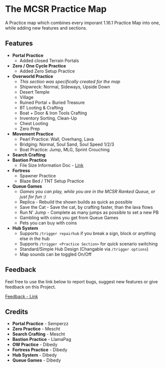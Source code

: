 # The MCSR Practice Map

A Practice map which combines every imporant 1.16.1 Practice Map into one, while adding new features and sections.

## Features
- **Portal Practice**
  - Added closed Terrain Portals
- **Zero / One Cycle Practice**
  - Added Zero Setup Practice
- **Overworld Practice**
  - *This section was specifically created for the map*
  - Shipwreck: Normal, Sideways, Upside Down
  - Desert Temple
  - Village
  - Ruined Portal + Buried Treasure
  - BT Looting & Crafting
  - Boat + Door & Iron Tools Crafting
  - Inventory Sorting, Clean-Up
  - Chest Looting
  - Zero Prep
- **Movement Practice**
  - Pearl Practice: Wall, Overhang, Lava
  - Bridging: Normal, Soul Sand, Soul Speed 1/2/3
  - Boat Practice: Jump, MLG, Sprint Crouching
- **Search Crafting**
- **Bastion Practice**
  - File Size Information Doc - [Link](https://docs.google.com/document/d/1Rwwi_wdfORUhWOdMs_ivI2N-IlWQMbfT3lh6bnO-8KA/edit?usp=sharing)
- **Fortress** 
  - Spawner Practice
  - Blaze Bed / TNT Setup Practice
- **Queue Games**
  - *Games you can play, while you are in the MCSR Ranked Queue, or just for fun :)*
  - Replica - Rebuild the shown builds as quick as possible
  - Save the Cat - Save the cat, by crafting faster, than the lava flows
  - Run N' Jump - Complete as many jumps as possible to set a new PB
  - Gambling with coins you get from Queue Games
  - Pets you can buy with coins
- **Hub System**
  - Supports `/trigger repairhub` if you break a sign, block or anything else in the hub
  - Supports `/trigger <Practice Section>` for quick scenario switching
  - Standard/Simple Hub Design (Changable via `/trigger options`)
  - Map sounds can be toggled On/Off

## Feedback
Feel free to use the link below to report bugs, suggest new features or give feedback on this Project. 

[Feedback - Link](https://www.surveymonkey.com/r/YTMFP3J)

## Credits
- **Portal Practice** - Semperzz
- **Zero Practice** - Mescht
- **Search Crafting** - Mescht
- **Bastion Practice** - LlamaPag
- **OW Practice** - Dibedy
- **Fortress Practice** - Dibedy
- **Hub System** - Dibedy
- **Queue Games** - Dibedy
